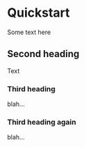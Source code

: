 # Quickstart

Some text here

## Second heading

Text

### Third heading

blah...

### Third heading again

blah...
